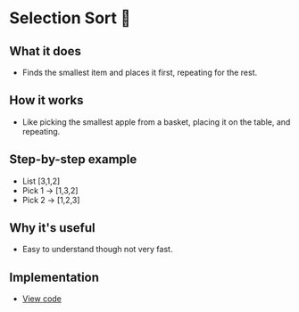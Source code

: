 # Selection Sort 🍎

## What it does
- Finds the smallest item and places it first, repeating for the rest.

## How it works
- Like picking the smallest apple from a basket, placing it on the table, and repeating.

## Step-by-step example
- List [3,1,2]
- Pick 1 → [1,3,2]
- Pick 2 → [1,2,3]

## Why it's useful
- Easy to understand though not very fast.

## Implementation
- [View code](../algorithms/selection_sort.py)
